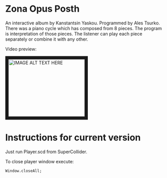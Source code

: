# Zona Opus Posth
An interactive album by Kanstantsin Yaskou. Programmed by Ales Tsurko. There was a piano cycle which has composed from 8 pieces. The program is interpretation of those pieces. The listener can play each piece separately or combine it with any other.

Video preview:

<a href="https://www.youtube.com/watch?v=mz6aypBjpGI
" target="_blank"><img src="http://img.youtube.com/vi/mz6aypBjpGI/0.jpg" 
alt="IMAGE ALT TEXT HERE" width="240" height="180" border="10" /></a>

# Instructions for current version
Just run Player.scd from SuperCollider.

To close player window execute:

`Window.closeAll;`
